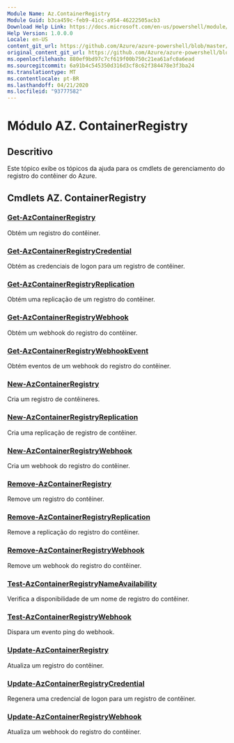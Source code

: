 ```yaml
---
Module Name: Az.ContainerRegistry
Module Guid: b3ca459c-feb9-41cc-a954-46222505acb3
Download Help Link: https://docs.microsoft.com/en-us/powershell/module/az.containerregistry
Help Version: 1.0.0.0
Locale: en-US
content_git_url: https://github.com/Azure/azure-powershell/blob/master/src/ContainerRegistry/ContainerRegistry/help/Az.ContainerRegistry.md
original_content_git_url: https://github.com/Azure/azure-powershell/blob/master/src/ContainerRegistry/ContainerRegistry/help/Az.ContainerRegistry.md
ms.openlocfilehash: 880ef9bd97c7cf619f00b750c21ea61afc0a6ead
ms.sourcegitcommit: 6a91b4c545350d316d3cf8c62f384478e3f3ba24
ms.translationtype: MT
ms.contentlocale: pt-BR
ms.lasthandoff: 04/21/2020
ms.locfileid: "93777582"
---
```

# Módulo AZ. ContainerRegistry
## Descritivo
Este tópico exibe os tópicos da ajuda para os cmdlets de gerenciamento do registro do contêiner do Azure.

## Cmdlets AZ. ContainerRegistry
### [Get-AzContainerRegistry](Get-AzContainerRegistry.md)
Obtém um registro do contêiner.

### [Get-AzContainerRegistryCredential](Get-AzContainerRegistryCredential.md)
Obtém as credenciais de logon para um registro de contêiner.

### [Get-AzContainerRegistryReplication](Get-AzContainerRegistryReplication.md)
Obtém uma replicação de um registro do contêiner.

### [Get-AzContainerRegistryWebhook](Get-AzContainerRegistryWebhook.md)
Obtém um webhook do registro do contêiner.

### [Get-AzContainerRegistryWebhookEvent](Get-AzContainerRegistryWebhookEvent.md)
Obtém eventos de um webhook do registro do contêiner.

### [New-AzContainerRegistry](New-AzContainerRegistry.md)
Cria um registro de contêineres.

### [New-AzContainerRegistryReplication](New-AzContainerRegistryReplication.md)
Cria uma replicação de registro de contêiner.

### [New-AzContainerRegistryWebhook](New-AzContainerRegistryWebhook.md)
Cria um webhook do registro do contêiner.

### [Remove-AzContainerRegistry](Remove-AzContainerRegistry.md)
Remove um registro do contêiner.

### [Remove-AzContainerRegistryReplication](Remove-AzContainerRegistryReplication.md)
Remove a replicação do registro do contêiner.

### [Remove-AzContainerRegistryWebhook](Remove-AzContainerRegistryWebhook.md)
Remove um webhook do registro do contêiner.

### [Test-AzContainerRegistryNameAvailability](Test-AzContainerRegistryNameAvailability.md)
Verifica a disponibilidade de um nome de registro do contêiner.

### [Test-AzContainerRegistryWebhook](Test-AzContainerRegistryWebhook.md)
Dispara um evento ping do webhook.

### [Update-AzContainerRegistry](Update-AzContainerRegistry.md)
Atualiza um registro do contêiner.

### [Update-AzContainerRegistryCredential](Update-AzContainerRegistryCredential.md)
Regenera uma credencial de logon para um registro de contêiner.

### [Update-AzContainerRegistryWebhook](Update-AzContainerRegistryWebhook.md)
Atualiza um webhook do registro do contêiner.

